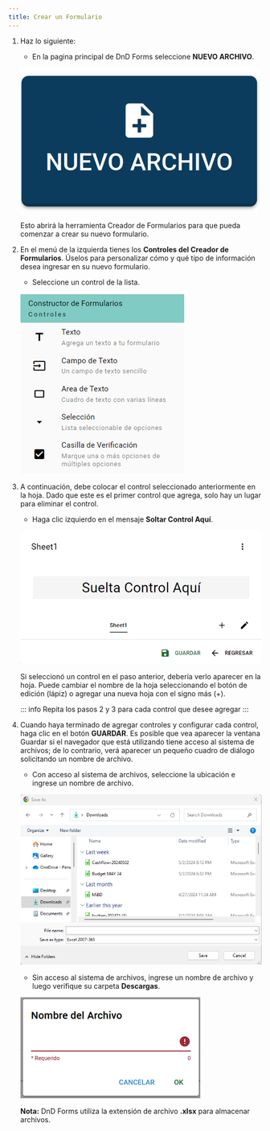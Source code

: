 ```yaml
---
title: Crear un Formulario
---
```


1. Haz lo siguiente:

    - En la pagina principal de DnD Forms seleccione **NUEVO ARCHIVO**.

    ![Crear Nuevo Formulario](../../../../assets/images/button-new-es.png "Crear Nuevo Formulario")

    Esto abrirá la herramienta Creador de Formularios para que pueda comenzar a crear su nuevo formulario.

2. En el menú de la izquierda tienes los **Controles del Creador de Formularios**. Úselos para personalizar cómo y qué tipo de información desea ingresar en su nuevo formulario.

    - Seleccione un control de la lista.

    ![Controles del Creador de Formularios](../../../../assets//images/builder-controls-es.png "Controles del Creador de Formularios")

3. A continuación, debe colocar el control seleccionado anteriormente en la hoja. Dado que este es el primer control que agrega, solo hay un lugar para eliminar el control.

    - Haga clic izquierdo en el mensaje **Soltar Control Aquí**.

    ![Formulario](../../../../assets/images/form-es.png "Formulario")

    Si seleccionó un control en el paso anterior, debería verlo aparecer en la hoja.
    Puede cambiar el nombre de la hoja seleccionando el botón de edición (lápiz) o agregar una nueva hoja con el signo más (+).

    ::: info
    Repita los pasos 2 y 3 para cada control que desee agregar
    :::

4. Cuando haya terminado de agregar controles y configurar cada control, haga clic en el botón **GUARDAR**. Es posible que vea aparecer la ventana Guardar si el navegador que está utilizando tiene acceso al sistema de archivos; de lo contrario, verá aparecer un pequeño cuadro de diálogo solicitando un nombre de archivo.

    - Con acceso al sistema de archivos, seleccione la ubicación e ingrese un nombre de archivo.

    ![Save As](../../../../assets/images/save-as.png "Save As")

    - Sin acceso al sistema de archivos, ingrese un nombre de archivo y luego verifique su carpeta **Descargas**.

    ![Nombre del Archivo](../../../../assets/images/file-name-es.png "Nombre del Archivo")

    **Nota:** DnD Forms utiliza la extensión de archivo **.xlsx** para almacenar archivos.